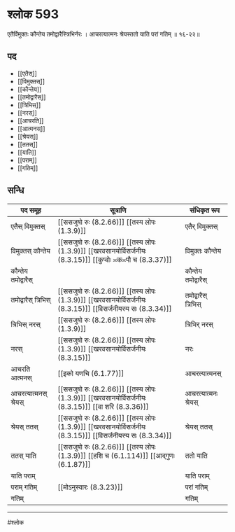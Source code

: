 # श्लोक 593

एतैर्विमुक्तः कौन्तेय तमोद्वारैस्त्रिभिर्नरः ।
आचरत्यात्मनः श्रेयस्ततो याति परां गतिम् ॥ १६-२२॥


## पद 

- [[एतैस्]]
- [[विमुक्तस्]]
- [[कौन्तेय]]
- [[तमोद्वारैस्]]
- [[त्रिभिस्]]
- [[नरस्]]
- [[आचरति]]
- [[आत्मनस्]]
- [[श्रेयस्]]
- [[ततस्]]
- [[याति]]
- [[पराम्]]
- [[गतिम्]]

## सन्धि

| पद समूह | सूत्राणि | संधिकृत रूप |
| ----- | ----- | ----- |
| एतैस् विमुक्तस् |  [[ससजुषो रुः (8.2.66)]] [[तस्य लोपः (1.3.9)]] | एतैर् विमुक्तस् |
| विमुक्तस् कौन्तेय |  [[ससजुषो रुः (8.2.66)]] [[तस्य लोपः (1.3.9)]] [[खरवसानयोर्विसर्जनीयः (8.3.15)]] [[कुप्वोः ≍क≍पौ च (8.3.37)]] | विमुक्तः कौन्तेय |
| कौन्तेय तमोद्वारैस् |  | कौन्तेय तमोद्वारैस् |
| तमोद्वारैस् त्रिभिस् |  [[ससजुषो रुः (8.2.66)]] [[तस्य लोपः (1.3.9)]] [[खरवसानयोर्विसर्जनीयः (8.3.15)]] [[विसर्जनीयस्य सः (8.3.34)]] | तमोद्वारैस् त्रिभिस् |
| त्रिभिस् नरस् |  [[ससजुषो रुः (8.2.66)]] [[तस्य लोपः (1.3.9)]] | त्रिभिर् नरस् |
| नरस् |  [[ससजुषो रुः (8.2.66)]] [[तस्य लोपः (1.3.9)]] [[खरवसानयोर्विसर्जनीयः (8.3.15)]] | नरः |
| आचरति आत्मनस् |  [[इको यणचि (6.1.77)]] | आचरत्यात्मनस् |
| आचरत्यात्मनस् श्रेयस् |  [[ससजुषो रुः (8.2.66)]] [[तस्य लोपः (1.3.9)]] [[खरवसानयोर्विसर्जनीयः (8.3.15)]] [[वा शरि (8.3.36)]] | आचरत्यात्मनः श्रेयस् |
| श्रेयस् ततस् |  [[ससजुषो रुः (8.2.66)]] [[तस्य लोपः (1.3.9)]] [[खरवसानयोर्विसर्जनीयः (8.3.15)]] [[विसर्जनीयस्य सः (8.3.34)]] | श्रेयस् ततस् |
| ततस् याति |  [[ससजुषो रुः (8.2.66)]] [[तस्य लोपः (1.3.9)]] [[हशि च (6.1.114)]] [[आद्गुणः (6.1.87)]] | ततो याति |
| याति पराम् |  | याति पराम् |
| पराम् गतिम् |  [[मोऽनुस्वारः (8.3.23)]] | परां गतिम् |
| गतिम् |  | गतिम् |


---

#श्लोक